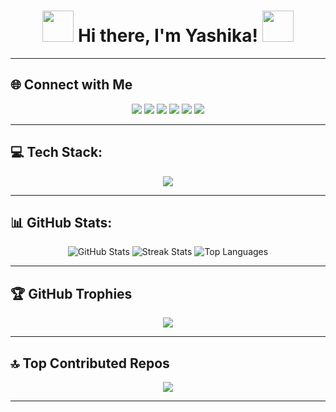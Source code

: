 <!-- Highly Animated README -->

<h1 align="center">
  <img src="https://media.giphy.com/media/QTfX9Ejfra3ZmNxh6B/giphy.gif" width="50"> Hi there, I'm Yashika! <img src="https://media.giphy.com/media/hvRJCLFzcasrR4ia7z/giphy.gif" width="50">
</h1>

---

## 🌐 Connect with Me
<div align="center">
  <a href="https://instagram.com/yashika_duthuluru"><img src="https://img.shields.io/badge/Instagram-%23E1306C?style=for-the-badge&logo=instagram&logoColor=white"/></a>
  <a href="https://linkedin.com/in/yashika-duthuluru"><img src="https://img.shields.io/badge/LinkedIn-%230077B5?style=for-the-badge&logo=linkedin&logoColor=white"/></a>
  <a href="https://quora.com/profile/Yashika"><img src="https://img.shields.io/badge/Quora-%23B92B27?style=for-the-badge&logo=quora&logoColor=white"/></a>
  <a href="mailto:yashikaduthuluru@gmail.com"><img src="https://img.shields.io/badge/Email-%23EA4335?style=for-the-badge&logo=gmail&logoColor=white"/></a>
  <a href="https://leetcode.com/u/yashika_duthuluru/"><img src="https://img.shields.io/badge/LeetCode-%23FFA116?style=for-the-badge&logo=leetcode&logoColor=white"/></a>
  <a href="https://www.geeksforgeeks.org/user/yashikaduthuluru6/"><img src="https://img.shields.io/badge/GeeksforGeeks-%2300C853?style=for-the-badge&logo=geeksforgeeks&logoColor=white"/></a>
</div>

---

## 💻 Tech Stack:
<div align="center">
  <img src="https://skillicons.dev/icons?i=java,js,nodejs,express,mongodb,mysql,react,angular,html,css,figma,git,github&theme=dark" />
</div>

---

## 📊 GitHub Stats:
<div align="center">
  <img src="https://github-readme-stats.vercel.app/api?username=yashika306&theme=tokyonight&hide_border=false&include_all_commits=true&count_private=true" alt="GitHub Stats"/>
  <img src="https://nirzak-streak-stats.vercel.app/?user=yashika306&theme=tokyonight&hide_border=false" alt="Streak Stats"/>
  <img src="https://github-readme-stats.vercel.app/api/top-langs/?username=yashika306&theme=tokyonight&hide_border=false&include_all_commits=true&count_private=true&layout=compact" alt="Top Languages"/>
</div>

---

## 🏆 GitHub Trophies
<div align="center">
  <img src="https://github-profile-trophy.vercel.app/?username=yashika306&theme=tokyonight&no-frame=false&no-bg=false&margin-w=4"/>
</div>

---

## 🔝 Top Contributed Repos
<div align="center">
  <img src="https://github-contributor-stats.vercel.app/api?username=yashika306&limit=5&theme=tokyonight&combine_all_yearly_contributions=true"/>
</div>

---

<!-- Proudly created with ❤️ by Yashika -->
